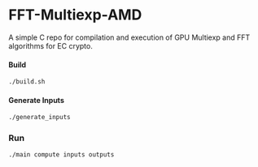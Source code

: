 # FFT-Multiexp-AMD
A simple C repo for compilation and execution of GPU Multiexp and FFT algorithms for EC crypto.

#### Build
``` bash
./build.sh
```

#### Generate Inputs
``` bash
./generate_inputs
```

### Run
``` bash
./main compute inputs outputs
```